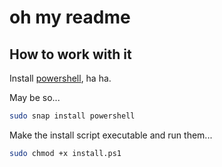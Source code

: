 # oh my readme

## How to work with it

Install [powershell](https://github.com/PowerShell/PowerShell), ha ha.

May be so...

```bash
sudo snap install powershell
```

Make the install script executable and run them...

```bash
sudo chmod +x install.ps1
```
